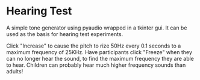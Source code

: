 # Hearing Test

A simple tone generator using pyaudio wrapped in a tkinter gui. It can be used as the basis for hearing test experiments.

Click "Increase" to cause the pitch to rize 50Hz every 0.1 seconds to a maximum frequency of 25KHz. Have participants click "Freeze" when they can no longer hear the sound, to find the maximum frequency they are able to hear. Children can probably hear much higher frequency sounds than adults!
